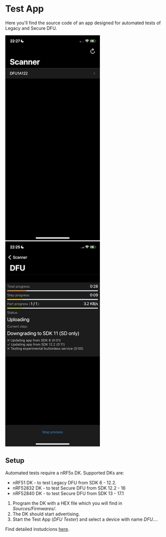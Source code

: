 # Test App

Here you'll find the source code of an app designed for automated tests of Legacy and Secure DFU.

![Scanner](Resources/Screenshot%20-%20scanner.png) 
![Test](Resources/Screenshot%20-%20test.png)

## Setup

Automated tests require a nRF5x DK. Supported DKs are:
* nRF51 DK - to test Legacy DFU from SDK 6 - 12.2.
* nRF52832 DK - to test Secure DFU from SDK 12.2 - 16
* nRF52840 DK - to test Secure DFU from SDK 13 - 17.1

1. Program the DK with a HEX file which you will find in *Sources/Firmwares/<DK>*. 
2. The DK should start advertising.
3. Start the Test App (*DFU Tester*) and select a device with name *DFU...*.

Find detailed instudcions [here](Sources/Firmwares).
